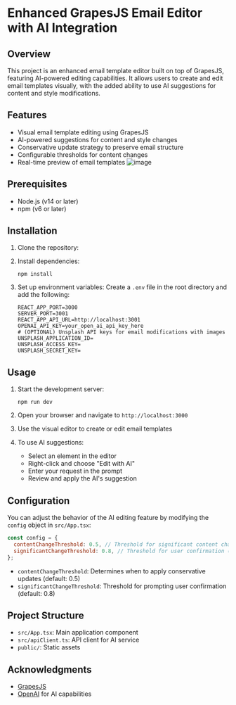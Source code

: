 # Enhanced GrapesJS Email Editor with AI Integration

## Overview

This project is an enhanced email template editor built on top of GrapesJS, featuring AI-powered editing capabilities. It allows users to create and edit email templates visually, with the added ability to use AI suggestions for content and style modifications.

## Features

- Visual email template editing using GrapesJS
- AI-powered suggestions for content and style changes
- Conservative update strategy to preserve email structure
- Configurable thresholds for content changes
- Real-time preview of email templates
![image](https://github.com/user-attachments/assets/54b5fe0b-b054-4be0-b22c-63b0d756f328)



## Prerequisites

- Node.js (v14 or later)
- npm (v6 or later)

## Installation

1. Clone the repository:

2. Install dependencies:
   ```
   npm install
   ```

3. Set up environment variables:
   Create a `.env` file in the root directory and add the following:
   ```
   REACT_APP_PORT=3000
   SERVER_PORT=3001
   REACT_APP_API_URL=http://localhost:3001
   OPENAI_API_KEY=your_open_ai_api_key_here
   # (OPTIONAL) Unsplash API keys for email modifications with images
   UNSPLASH_APPLICATION_ID=
   UNSPLASH_ACCESS_KEY=
   UNSPLASH_SECRET_KEY=
   ```

## Usage

1. Start the development server:
   ```
   npm run dev
   ```

2. Open your browser and navigate to `http://localhost:3000`

3. Use the visual editor to create or edit email templates

4. To use AI suggestions:
   - Select an element in the editor
   - Right-click and choose "Edit with AI"
   - Enter your request in the prompt
   - Review and apply the AI's suggestion

## Configuration

You can adjust the behavior of the AI editing feature by modifying the `config` object in `src/App.tsx`:

```javascript
const config = {
  contentChangeThreshold: 0.5, // Threshold for significant content change (50%)
  significantChangeThreshold: 0.8, // Threshold for user confirmation (80%)
};
```

- `contentChangeThreshold`: Determines when to apply conservative updates (default: 0.5)
- `significantChangeThreshold`: Threshold for prompting user confirmation (default: 0.8)

## Project Structure

- `src/App.tsx`: Main application component
- `src/apiClient.ts`: API client for AI service
- `public/`: Static assets


## Acknowledgments

- [GrapesJS](https://grapesjs.com/)
- [OpenAI](https://openai.com/) for AI capabilities
